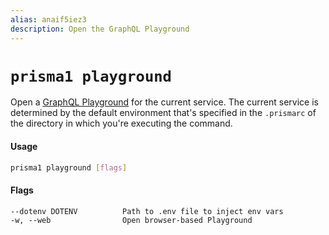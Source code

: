 ```yaml
---
alias: anaif5iez3
description: Open the GraphQL Playground
---
```


# `prisma1 playground`

Open a [GraphQL Playground](https://github.com/graphcool/graphql-playground) for the current service. The current service is determined by the default environment that's specified in the `.prismarc` of the directory in which you're executing the command.

#### Usage

```sh
prisma1 playground [flags]
```

#### Flags

```
--dotenv DOTENV          Path to .env file to inject env vars
-w, --web                Open browser-based Playground
```
